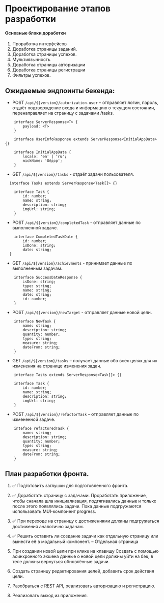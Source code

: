 # Проектирование этапов разработки

#### Основные блоки доработки

1. Проработка интерфейсов
2. Доработка страницы заданий.
3. Доработка страницы успехов.
4. Мультиязычность.
5. Доработка страницы авторизации
6. Доработка страницы регистрации
7. Фильтры успехов.

## Ожидаемые эндпоинты бекенда:

- POST `/api/${version}/autorization-user` – отправляет логин, пароль, отдаёт подтверждение входа и информацию о текущем состоянии, перенаправляет на страницу с задачами /tasks.

```
    interface ServerResponse<T> {
        payload: <T>
    }

    interface UserInfoResponse extends ServerResponse<InitialAppData> {}

    interface InitialAppData {
        locale: 'en' | 'ru';
        nickName: 'Фёдор';
    }
```

- GET `/api/${version}/tasks` - отдаёт задачи пользователя.

```
  interface Tasks extends ServerResponse<Task[]> {}

    interface Task {
        id: number;
        name: string;
        description: string;
        imgUrl: string;
    }
```

- POST `/api/${version}/completedTask` - отправляет данные по выполненной задаче.

```
    interface CompletedTaskDate {
        id: number;
        isDone: string;
        date: string;
  }
```

- GET `/api/${version}/achievments` - принимает данные по выполненным задачам.

```
    interface SuccessDateResponse {
        isDone: string;
        type: string;
        name: string;
        date: string;
        id: number;
    }
```

- POST `/api/${version}/newTarget` - отправляет данные новой цели.

```
    interface NewTask {
        name: string;
        description: string;
        quantity: number;
        type: string;
        measure: string;
        dateFrom: string;
    }
```

- GET `/api/${version}/tasks` – получает данные обо всех целях для их изменения на странице изменения задач.

```
    interface Tasks extends ServerResponse<Task[]> {}

    interface Task {
        id: number;
        name: string;
        description: string;
        imgUrl: string;
    }
```

- POST `/api/${version}/refactorTask` – отправляет данные по измененной задаче.

```
    inteface refactoredTask {
        name: string;
        description: string;
        quantity: number;
        type: string;
        measure: string;
        dateFrom: string;
    }
```

## План разработки фронта.

1. ✅ Подготовить заглушки для подготовленного фронта.

2. ✅ Доработать страницу с задачами. Проработать приложение, чтобы сначала шла инициализация, подтягивались данные и
   только после этого появлялись задачи. Пока данные подгружаются использовать MUI-компонент progress.

3. ✅ При переходе на страницу с достижениями должны подгружаться достижения аналогично задачам.

4. ✅ Решить оставить ли создание задачи как отдельную страницу или вынести её в модальный компонент. – Отдельная страница

5. При создании новой цели при клике на клавишу Создать с помощью асинхронного экшена данные о новой цели должны уйти
   на бэк, в теле должны вернуться обновлённые задачи.

6. Создать страницу редактирования целей, добавить срок действия цели.

7. Разобраться с REST API, реализовать авторизацию и регистрацию.

8. Реализовать выход из приложения.
